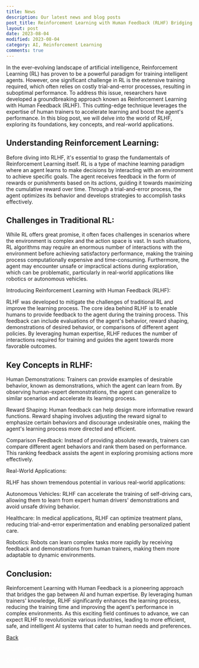 ```yaml
---
title: News
description: Our latest news and blog posts
post_title: Reinforcement Learning with Human Feedback (RLHF) Bridging the Gap between AI and Human Expertise
layout: post
date: 2023-08-04
modified: 2023-08-04
category: AI, Reinforcement Learning
comments: true
---
```


In the ever-evolving landscape of artificial intelligence, Reinforcement Learning (RL) has proven to be a powerful paradigm for training intelligent agents. However, one significant challenge in RL is the extensive training required, which often relies on costly trial-and-error processes, resulting in suboptimal performance. To address this issue, researchers have developed a groundbreaking approach known as Reinforcement Learning with Human Feedback (RLHF). This cutting-edge technique leverages the expertise of human trainers to accelerate learning and boost the agent's performance. In this blog post, we will delve into the world of RLHF, exploring its foundations, key concepts, and real-world applications.
<!-- more -->

## Understanding Reinforcement Learning:

Before diving into RLHF, it's essential to grasp the fundamentals of Reinforcement Learning itself. RL is a type of machine learning paradigm where an agent learns to make decisions by interacting with an environment to achieve specific goals. The agent receives feedback in the form of rewards or punishments based on its actions, guiding it towards maximizing the cumulative reward over time. Through a trial-and-error process, the agent optimizes its behavior and develops strategies to accomplish tasks effectively.

## Challenges in Traditional RL:

While RL offers great promise, it often faces challenges in scenarios where the environment is complex and the action space is vast. In such situations, RL algorithms may require an enormous number of interactions with the environment before achieving satisfactory performance, making the training process computationally expensive and time-consuming. Furthermore, the agent may encounter unsafe or impractical actions during exploration, which can be problematic, particularly in real-world applications like robotics or autonomous vehicles.

Introducing Reinforcement Learning with Human Feedback (RLHF):

RLHF was developed to mitigate the challenges of traditional RL and improve the learning process. The core idea behind RLHF is to enable humans to provide feedback to the agent during the training process. This feedback can include evaluations of the agent's behavior, reward shaping, demonstrations of desired behavior, or comparisons of different agent policies. By leveraging human expertise, RLHF reduces the number of interactions required for training and guides the agent towards more favorable outcomes.

## Key Concepts in RLHF:

Human Demonstrations: Trainers can provide examples of desirable behavior, known as demonstrations, which the agent can learn from. By observing human-expert demonstrations, the agent can generalize to similar scenarios and accelerate its learning process.

Reward Shaping: Human feedback can help design more informative reward functions. Reward shaping involves adjusting the reward signal to emphasize certain behaviors and discourage undesirable ones, making the agent's learning process more directed and efficient.

Comparison Feedback: Instead of providing absolute rewards, trainers can compare different agent behaviors and rank them based on performance. This ranking feedback assists the agent in exploring promising actions more effectively.

Real-World Applications:

RLHF has shown tremendous potential in various real-world applications:

Autonomous Vehicles: RLHF can accelerate the training of self-driving cars, allowing them to learn from expert human drivers' demonstrations and avoid unsafe driving behavior.

Healthcare: In medical applications, RLHF can optimize treatment plans, reducing trial-and-error experimentation and enabling personalized patient care.

Robotics: Robots can learn complex tasks more rapidly by receiving feedback and demonstrations from human trainers, making them more adaptable to dynamic environments.

## Conclusion:

Reinforcement Learning with Human Feedback is a pioneering approach that bridges the gap between AI and human expertise. By leveraging human trainers' knowledge, RLHF significantly enhances the learning process, reducing the training time and improving the agent's performance in complex environments. As this exciting field continues to advance, we can expect RLHF to revolutionize various industries, leading to more efficient, safe, and intelligent AI systems that cater to human needs and preferences.

[Back](https://isandaiinaviation.github.io/pages/news.html)

<!--The code below is only used as spacer-->
<html>
  <p style="color:white;">ONLY_HERE_AS_SPACER</p>
</html>
<!--The code below is only used as spacer-->
<html>
  <p style="color:white;">ONLY_HERE_AS_SPACER</p>
</html>